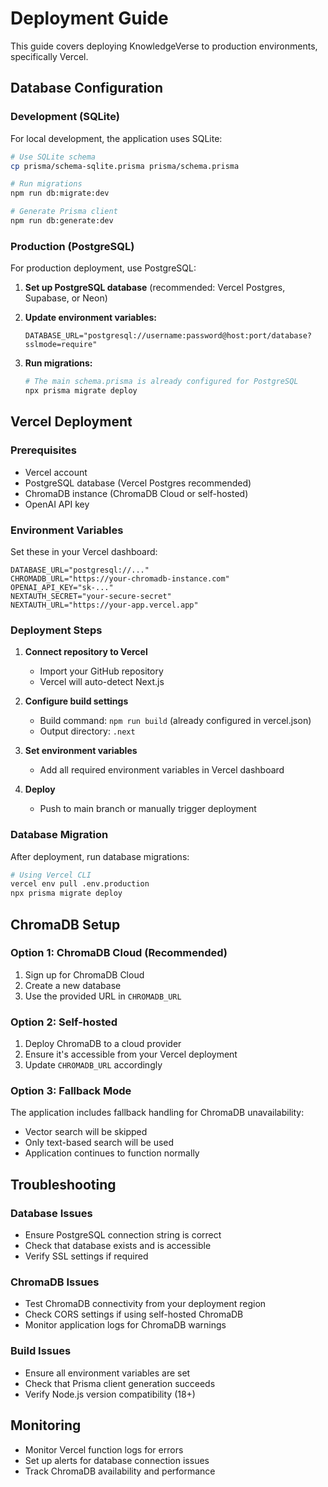 # Deployment Guide

This guide covers deploying KnowledgeVerse to production environments, specifically Vercel.

## Database Configuration

### Development (SQLite)
For local development, the application uses SQLite:

```bash
# Use SQLite schema
cp prisma/schema-sqlite.prisma prisma/schema.prisma

# Run migrations
npm run db:migrate:dev

# Generate Prisma client
npm run db:generate:dev
```

### Production (PostgreSQL)
For production deployment, use PostgreSQL:

1. **Set up PostgreSQL database** (recommended: Vercel Postgres, Supabase, or Neon)

2. **Update environment variables:**
   ```env
   DATABASE_URL="postgresql://username:password@host:port/database?sslmode=require"
   ```

3. **Run migrations:**
   ```bash
   # The main schema.prisma is already configured for PostgreSQL
   npx prisma migrate deploy
   ```

## Vercel Deployment

### Prerequisites
- Vercel account
- PostgreSQL database (Vercel Postgres recommended)
- ChromaDB instance (ChromaDB Cloud or self-hosted)
- OpenAI API key

### Environment Variables
Set these in your Vercel dashboard:

```env
DATABASE_URL="postgresql://..."
CHROMADB_URL="https://your-chromadb-instance.com"
OPENAI_API_KEY="sk-..."
NEXTAUTH_SECRET="your-secure-secret"
NEXTAUTH_URL="https://your-app.vercel.app"
```

### Deployment Steps

1. **Connect repository to Vercel**
   - Import your GitHub repository
   - Vercel will auto-detect Next.js

2. **Configure build settings**
   - Build command: `npm run build` (already configured in vercel.json)
   - Output directory: `.next`

3. **Set environment variables**
   - Add all required environment variables in Vercel dashboard

4. **Deploy**
   - Push to main branch or manually trigger deployment

### Database Migration
After deployment, run database migrations:

```bash
# Using Vercel CLI
vercel env pull .env.production
npx prisma migrate deploy
```

## ChromaDB Setup

### Option 1: ChromaDB Cloud (Recommended)
1. Sign up for ChromaDB Cloud
2. Create a new database
3. Use the provided URL in `CHROMADB_URL`

### Option 2: Self-hosted
1. Deploy ChromaDB to a cloud provider
2. Ensure it's accessible from your Vercel deployment
3. Update `CHROMADB_URL` accordingly

### Option 3: Fallback Mode
The application includes fallback handling for ChromaDB unavailability:
- Vector search will be skipped
- Only text-based search will be used
- Application continues to function normally

## Troubleshooting

### Database Issues
- Ensure PostgreSQL connection string is correct
- Check that database exists and is accessible
- Verify SSL settings if required

### ChromaDB Issues
- Test ChromaDB connectivity from your deployment region
- Check CORS settings if using self-hosted ChromaDB
- Monitor application logs for ChromaDB warnings

### Build Issues
- Ensure all environment variables are set
- Check that Prisma client generation succeeds
- Verify Node.js version compatibility (18+)

## Monitoring
- Monitor Vercel function logs for errors
- Set up alerts for database connection issues
- Track ChromaDB availability and performance